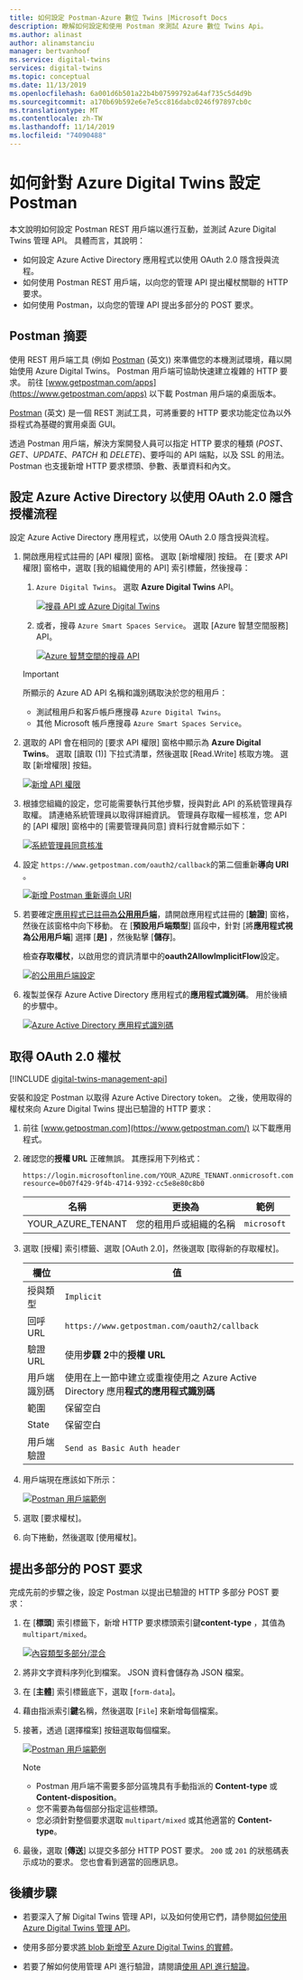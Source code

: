 ```yaml
---
title: 如何設定 Postman-Azure 數位 Twins |Microsoft Docs
description: 瞭解如何設定和使用 Postman 來測試 Azure 數位 Twins Api。
ms.author: alinast
author: alinamstanciu
manager: bertvanhoof
ms.service: digital-twins
services: digital-twins
ms.topic: conceptual
ms.date: 11/13/2019
ms.openlocfilehash: 6a001d6b501a22b4b07599792a64af735c5d4d9b
ms.sourcegitcommit: a170b69b592e6e7e5cc816dabc0246f97897cb0c
ms.translationtype: MT
ms.contentlocale: zh-TW
ms.lasthandoff: 11/14/2019
ms.locfileid: "74090488"
---
```

# <a name="how-to-configure-postman-for-azure-digital-twins"></a>如何針對 Azure Digital Twins 設定 Postman

本文說明如何設定 Postman REST 用戶端以進行互動，並測試 Azure Digital Twins 管理 API。 具體而言，其說明：

* 如何設定 Azure Active Directory 應用程式以使用 OAuth 2.0 隱含授與流程。
* 如何使用 Postman REST 用戶端，以向您的管理 API 提出權杖關聯的 HTTP 要求。
* 如何使用 Postman，以向您的管理 API 提出多部分的 POST 要求。

## <a name="postman-summary"></a>Postman 摘要

使用 REST 用戶端工具 (例如 [Postman](https://www.getpostman.com/) \(英文\)) 來準備您的本機測試環境，藉以開始使用 Azure Digital Twins。 Postman 用戶端可協助快速建立複雜的 HTTP 要求。 前往 [www.getpostman.com/apps](https://www.getpostman.com/apps) 以下載 Postman 用戶端的桌面版本。

[Postman](https://www.getpostman.com/) \(英文\) 是一個 REST 測試工具，可將重要的 HTTP 要求功能定位為以外掛程式為基礎的實用桌面 GUI。

透過 Postman 用戶端，解決方案開發人員可以指定 HTTP 要求的種類 (*POST*、*GET*、*UPDATE*、*PATCH* 和 *DELETE*)、要呼叫的 API 端點，以及 SSL 的用法。 Postman 也支援新增 HTTP 要求標頭、參數、表單資料和內文。

## <a name="configure-azure-active-directory-to-use-the-oauth-20-implicit-grant-flow"></a>設定 Azure Active Directory 以使用 OAuth 2.0 隱含授權流程

設定 Azure Active Directory 應用程式，以使用 OAuth 2.0 隱含授與流程。

1. 開啟應用程式註冊的 [API 權限] 窗格。 選取 [新增權限] 按鈕。 在 [要求 API 權限] 窗格中，選取 [我的組織使用的 API] 索引標籤，然後搜尋：
    
    1. `Azure Digital Twins`。 選取 **Azure Digital Twins** API。

        [![搜尋 API 或 Azure Digital Twins](../../includes/media/digital-twins-permissions/aad-aap-search-api-dt.png)](../../includes/media/digital-twins-permissions/aad-aap-search-api-dt.png#lightbox)

    1. 或者，搜尋 `Azure Smart Spaces Service`。 選取 [Azure 智慧空間服務] API。

        [![Azure 智慧空間的搜尋 API](../../includes/media/digital-twins-permissions/aad-app-search-api.png)](../../includes/media/digital-twins-permissions/aad-app-search-api.png#lightbox)

    > [!IMPORTANT]
    > 所顯示的 Azure AD API 名稱和識別碼取決於您的租用戶：
    > * 測試租用戶和客戶帳戶應搜尋 `Azure Digital Twins`。
    > * 其他 Microsoft 帳戶應搜尋 `Azure Smart Spaces Service`。

1. 選取的 API 會在相同的 [要求 API 權限] 窗格中顯示為 **Azure Digital Twins**。 選取 [讀取 (1)] 下拉式清單，然後選取 [Read.Write] 核取方塊。 選取 [新增權限] 按鈕。

    [![新增 API 權限](../../includes/media/digital-twins-permissions/aad-app-req-permissions.png)](../../includes/media/digital-twins-permissions/aad-app-req-permissions.png#lightbox)

1. 根據您組織的設定，您可能需要執行其他步驟，授與對此 API 的系統管理員存取權。 請連絡系統管理員以取得詳細資訊。 管理員存取權一經核准，您 API 的 [API 權限] 窗格中的 [需要管理員同意] 資料行就會顯示如下：

    [![系統管理員同意核准](../../includes/media/digital-twins-permissions/aad-app-admin-consent.png)](../../includes/media/digital-twins-permissions/aad-app-admin-consent.png#lightbox)

1. 設定 `https://www.getpostman.com/oauth2/callback`的第二個重新**導向 URI** 。

    [![新增 Postman 重新導向 URI](media/how-to-configure-postman/authentication-redirect-uri.png)](media/how-to-configure-postman/authentication-redirect-uri.png#lightbox)

1. 若要確定[應用程式已註冊為**公用用戶端**](https://docs.microsoft.com/azure/active-directory/develop/scenario-desktop-app-registration)，請開啟應用程式註冊的 [**驗證**] 窗格，然後在該窗格中向下移動。 在 [**預設用戶端類型**] 區段中，針對 [將**應用程式視為公用用戶端**] 選擇 [**是]** ，然後點擊 [**儲存**]。

    檢查**存取權杖**，以啟用您的資訊清單中的**oauth2AllowImplicitFlow**設定。

    [![的公用用戶端設定](../../includes/media/digital-twins-permissions/aad-public-client.png)](../../includes/media/digital-twins-permissions/aad-public-client.png#lightbox)

1. 複製並保存 Azure Active Directory 應用程式的**應用程式識別碼**。 用於後續的步驟中。

   [![Azure Active Directory 應用程式識別碼](../../includes/media/digital-twins-permissions/aad-app-reg-app-id.png)](../../includes/media//digital-twins-permissions/aad-app-reg-app-id.png#lightbox)


## <a name="obtain-an-oauth-20-token"></a>取得 OAuth 2.0 權杖

[!INCLUDE [digital-twins-management-api](../../includes/digital-twins-management-api.md)]

安裝和設定 Postman 以取得 Azure Active Directory token。 之後，使用取得的權杖來向 Azure Digital Twins 提出已驗證的 HTTP 要求：

1. 前往 [www.getpostman.com](https://www.getpostman.com/) 以下載應用程式。
1. 確認您的**授權 URL** 正確無誤。 其應採用下列格式：

    ```plaintext
    https://login.microsoftonline.com/YOUR_AZURE_TENANT.onmicrosoft.com/oauth2/authorize?resource=0b07f429-9f4b-4714-9392-cc5e8e80c8b0
    ```

    | 名稱  | 更換為 | 範例 |
    |---------|---------|---------|
    | YOUR_AZURE_TENANT | 您的租用戶或組織的名稱 | `microsoft` |

1. 選取 [授權] 索引標籤、選取 [OAuth 2.0]，然後選取 [取得新的存取權杖]。

    | 欄位  | 值 |
    |---------|---------|
    | 授與類型 | `Implicit` |
    | 回呼 URL | `https://www.getpostman.com/oauth2/callback` |
    | 驗證 URL | 使用**步驟 2**中的**授權 URL** |
    | 用戶端識別碼 | 使用在上一節中建立或重複使用之 Azure Active Directory 應用**程式的應用程式識別碼** |
    | 範圍 | 保留空白 |
    | State | 保留空白 |
    | 用戶端驗證 | `Send as Basic Auth header` |

1. 用戶端現在應該如下所示：

    [![Postman 用戶端範例](media/how-to-configure-postman/postman-oauth-token.png)](media/how-to-configure-postman/postman-oauth-token.png#lightbox)

1. 選取 [要求權杖]。
  
1. 向下捲動，然後選取 [使用權杖]。

## <a name="make-a-multipart-post-request"></a>提出多部分的 POST 要求

完成先前的步驟之後，設定 Postman 以提出已驗證的 HTTP 多部分 POST 要求：

1. 在 [**標頭**] 索引標籤下，新增 HTTP 要求標頭索引鍵**content-type** ，其值為 `multipart/mixed`。

   [![內容類型多部分/混合](media/how-to-configure-postman/content-type.png)](media/how-to-configure-postman/content-type.png#lightbox)

1. 將非文字資料序列化到檔案。 JSON 資料會儲存為 JSON 檔案。
1. 在 [**主體**] 索引標籤底下，選取 [`form-data`]。 
1. 藉由指派索引**鍵**名稱，然後選取 [`File`] 來新增每個檔案。
1. 接著，透過 [選擇檔案] 按鈕選取每個檔案。

   [![Postman 用戶端範例](media/how-to-configure-postman/form-body.png)](media/how-to-configure-postman/form-body.png#lightbox)

   >[!NOTE]
   > * Postman 用戶端不需要多部分區塊具有手動指派的 **Content-type** 或 **Content-disposition**。
   > * 您不需要為每個部分指定這些標頭。
   > * 您必須針對整個要求選取 `multipart/mixed` 或其他適當的 **Content-type**。

1. 最後，選取 [**傳送**] 以提交多部分 HTTP POST 要求。 `200` 或 `201` 的狀態碼表示成功的要求。 您也會看到適當的回應訊息。

## <a name="next-steps"></a>後續步驟

- 若要深入了解 Digital Twins 管理 API，以及如何使用它們，請參閱[如何使用 Azure Digital Twins 管理 API](how-to-navigate-apis.md)。

- 使用多部分要求[將 blob 新增至 Azure Digital Twins 的實體](./how-to-add-blobs.md)。

- 若要了解如何使用管理 API 進行驗證，請閱讀[使用 API 進行驗證](./security-authenticating-apis.md)。
